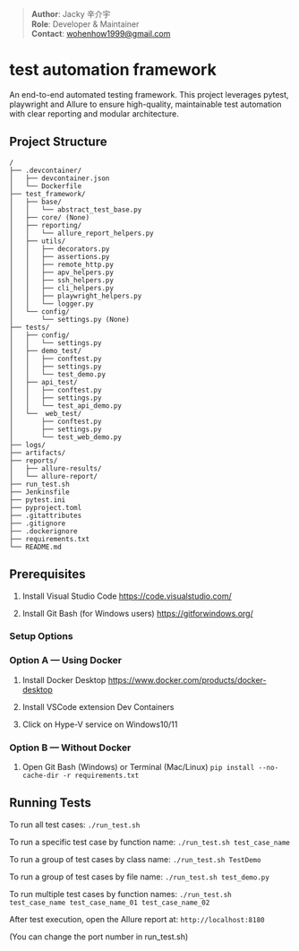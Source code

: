 > **Author**: Jacky 辛介宇  
> **Role**: Developer & Maintainer  
> **Contact**: wohenhow1999@gmail.com

# test automation framework

An end-to-end automated testing framework.
This project leverages pytest, playwright and Allure to ensure high-quality, maintainable test automation with clear reporting and modular architecture.

## Project Structure
```
/
├── .devcontainer/
│   ├── devcontainer.json
│   └── Dockerfile
├── test_framework/
│   ├── base/
│   │   └── abstract_test_base.py
│   ├── core/ (None)
│   ├── reporting/
│   │   └── allure_report_helpers.py
│   ├── utils/
│   │   ├── decorators.py
│   │   ├── assertions.py
│   │   ├── remote_http.py
│   │   ├── apv_helpers.py
│   │   ├── ssh_helpers.py
│   │   ├── cli_helpers.py
│   │   ├── playwright_helpers.py
│   │   └── logger.py
│   └── config/
│       └── settings.py (None)
├── tests/
│   ├── config/
│   │   └── settings.py
│   ├── demo_test/
│   │   ├── conftest.py
│   │   ├── settings.py
│   │   └── test_demo.py
│   ├── api_test/
│   │   ├── conftest.py
│   │   ├── settings.py
│   │   └── test_api_demo.py
│   └──  web_test/
│       ├── conftest.py
│       ├── settings.py
│       └── test_web_demo.py
├── logs/
├── artifacts/
├── reports/
│   ├── allure-results/
│   └── allure-report/
├── run_test.sh
├── Jenkinsfile
├── pytest.ini
├── pyproject.toml
├── .gitattributes
├── .gitignore
├── .dockerignore
├── requirements.txt
└── README.md
```
## Prerequisites 

1. Install Visual Studio Code
https://code.visualstudio.com/

2. Install Git Bash (for Windows users)
https://gitforwindows.org/

### Setup Options

### Option A — Using Docker
1. Install Docker Desktop
https://www.docker.com/products/docker-desktop

2. Install VSCode extension Dev Containers

3. Click on Hype-V service on Windows10/11

### Option B — Without Docker
1. Open Git Bash (Windows) or Terminal (Mac/Linux)
`pip install --no-cache-dir -r requirements.txt`

## Running Tests

To run all test cases:
`./run_test.sh`

To run a specific test case by function name:
`./run_test.sh test_case_name`

To run a group of test cases by class name:
`./run_test.sh TestDemo`

To run a group of test cases by file name:
`./run_test.sh test_demo.py`

To run multiple test cases by function names:
`./run_test.sh test_case_name test_case_name_01 test_case_name_02`

After test execution, open the Allure report at:
`http://localhost:8180`

(You can change the port number in run_test.sh)
